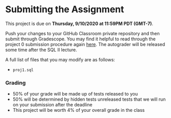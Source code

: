 # Submitting the Assignment

This project is due on **Thursday, 9/10/2020 at 11:59PM PDT (GMT-7)**.

Push your changes to your GitHub Classroom private repository and then submit through Gradescope. You may find it helpful to read through the project 0 submission procedure again [here](submitting.md). The autograder will be released some time after the SQL II lecture.

A full list of files that you may modify are as follows:

* `proj1.sql`

### Grading

* 50% of your grade will be made up of tests released to you
* 50% will be determined by hidden tests unreleased tests that we will run on your submission after the deadline
* This project will be worth 4% of your overall grade in the class

